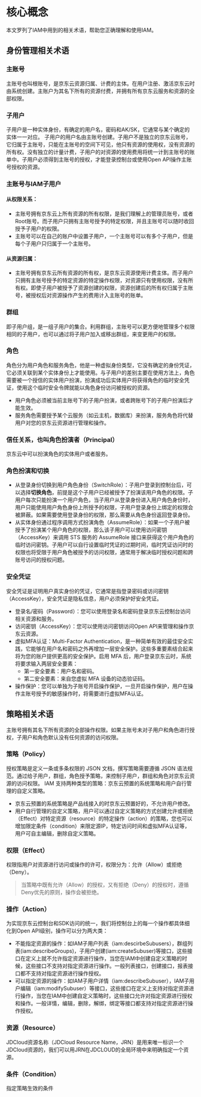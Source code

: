 # 核心概念
本文罗列了IAM中用到的相关术语，帮助您正确理解和使用IAM。
## 身份管理相关术语
### 主账号
 主账号也叫根账号，是京东云资源归属、计费的主体。在用户注册、激活京东云时由系统创建。主账户为其名下所有的资源付费，并拥有所有京东云服务和资源的全部权限。
### 子用户
 子用户是一种实体身份，有确定的用户名，密码和AK/SK，它通常与某个确定的实体一一对应。
 子用户的用户名由主账号创建。子用户不是独立的京东云账号，它归属于主账号，只能在主账号的空间下可见，他只有资源的使用权，没有资源的所有权。没有独立的计量计费，子用户的对资源的使用费用将统一计到主账号的账单中。子用户必须得到主账号的授权，才能登录控制台或使用Open API操作主账号授权的资源。
### 主账号与IAM子用户
#### 从权限关系：
 - 主账号拥有京东云上所有资源的所有权限，是我们理解上的管理员账号，或者Root账号。而子用户只拥有主账号授予的特定权限，并且主账号可以随时收回授予子用户的权限。
 - 主账号可以在自己的账户中设置子用户，一个主账号可以有多个子用户，但是每个子用户只归属于一个主账号。
#### 从资源归属：
 - 主账号拥有京东云所有资源的所有权，是京东云资源使用计费主体。而子用户只拥有主账号授予的特定资源的特定操作权限，对资源只有使用权限，没有所有权。即使子用户被授予了资源创建的权限，资源创建后的所有权归属于主账号，被授权后对资源操作产生的费用计入主账号的账单。
### 群组
 即子用户组，是一组子用户的集合。利用群组，主账号可以更方便地管理多个权限相同的子用户，也可以通过将子用户加入或移出群组，来变更用户的权限。
### 角色
 角色分为用户角色和服务角色，他是一种虚拟身份类型，它没有确定的身份凭证，它必须关联到某个实体身份上才能使用。与子用户的差别主要在使用方法上，角色需要被一个授信的实体用户扮演，扮演成功后实体用户将获得角色的临时安全凭证，使用这个临时安全令牌就能以角色身份访问被授权的资源。
 * 用户角色必须被当前主账号下的子用户扮演，或者跨账号下的子用户扮演后才能生效。
 * 服务角色需要授予某个云服务（如云主机，数据库）来扮演，服务角色将代替用户对您的京东云资源进行管理和操作。
### 信任关系，也叫角色扮演者（Principal）
 京东云中可以扮演角色的实体用户或者服务。
### 角色扮演和切换
 - 从登录身份切换到用户角色身份（SwitchRole）：子用户登录到控制台后，可以选择**切换角色**，前提是这个子用户已经被授予了扮演该用户角色的权限。子用户每次只能扮演一个用户角色，当子用户从登录身份进入用户角色身份时，用户只能使用用户角色身份上所授予的权限，子用户登录身份上绑定的权限会被屏蔽。如果需要使用登录身份的权限，那么需要从角色身份返回登录身份。
- 从实体身份通过程序调用方式扮演角色（AssumeRole）：如果一个子用户被授予了扮演某个用户角色的权限，那么该子用户可以使用访问密钥（AccessKey）来调用 STS 服务的 AssumeRole 接口来获得这个用户角色的临时访问密钥。子用户可以自行设置临时凭证的过期时间，临时凭证访问时的权限也将受限于用户角色被授予的访问权限，通常用于解决临时授权问题和跨账号访问的授权问题。
### 安全凭证
 安全凭证是证明用户真实身份的凭证，它通常是指登录密码或访问密钥（AccessKey），安全凭证是隐私信息，用户必须保护好安全凭证。
- 登录名/密码（Password）：您可以使用登录名和密码登录京东云控制台访问相关资源和服务。
- 访问密钥（AccessKey）：您可以使用访问密钥访问Open API来管理和操作京东云资源。
- 虚拟MFA认证：Multi-Factor Authentication，是一种简单有效的最佳安全实践，它能够在用户名和密码之外再增加一层安全保护。这些多重要素结合起来将为您的账户提供更高的安全保护。启用 MFA 后，用户登录京东云时，系统将要求输入两层安全要素：
  - 第一安全要素：用户名和密码。
  - 第二安全要素：来自您虚拟 MFA 设备的动态验证码。
- 操作保护：您可以单独为子账号开启操作保护，一旦开启操作保护，用户在操作主账号授予的敏感操作时，将需要进行虚拟MFA认证。

## 策略相关术语
 主账号拥有其名下所有资源的全部操作权限。如果主账号未对子用户和角色进行授权，子用户和角色默认没有任何资源的访问权限。
### 策略（Policy）
 授权策略是定义一条或多条权限的 JSON 文档，撰写策略需要遵循 JSON 语法规范。通过给子用户，群组，角色授予策略，来控制子用户，群组和角色对京东云资源的访问权限。
 IAM 支持两种类型的策略：京东云预置的系统策略和用户自行管理的自定义策略。  
 
- 京东云预置的系统策略是产品线接入的时京东云预置好的，不允许用户修改。
- 用户自行管理的自定义策略，用户可以通过自定义策略的方式创建允许或拒绝（Effect）对特定资源（resource）的特定操作（action）的策略，您也可以增加限定条件（condition）来限定源IP，特定访问时间和虚拟MFA认证等，用户可自主编辑，删除自定义策略。
 
### 权限（Effect）
 权限指用户对资源进行访问或操作的许可，权限分为：允许（Allow）或拒绝（Deny）。
 
 > 当策略中既有允许（Allow）的授权，又有拒绝（Deny）的授权时，遵循Deny优先的原则，操作会被拒绝。
 
### 操作（Action）
 为实现京东云控制台和SDK访问的统一，我们将控制台上的每一个操作都具体细化到Open API级别，操作可以分为两大类：
 
- 不能指定资源的操作：如IAM子用户列表（iam:descirbeSubusers），群组列表(iam:describeGroups)，子用户创建(iam:createSubuser)等接口，这些接口在定义上就不允许指定资源进行操作，当您在IAM中创建自定义策略的时候，这些接口不支持对指定资源进行操作。一般列表接口，创建接口，报表接口都不支持对指定资源进行操作授权。
- 可以指定资源的操作：如IAM子用户详情（iam:describeSubuser），IAM子用户编辑（iam:modifySubuser）等接口，这些接口在定义上支持对指定资源进行操作，当您在IAM中创建自定义策略时，这些接口允许对指定资源进行授权和操作。一般详情，编辑，删除，解绑，绑定等接口都支持对指定资源进行操作授权。

### 资源（Resource）
JDCloud资源名称（JDCloud Resource Name，JRN）是用来唯一标识一个JDCloud资源的，我们可以用JRN在JDCLOUD的全局环境中来明确指定一个资源。

### 条件（Condition）
指定策略生效的条件
